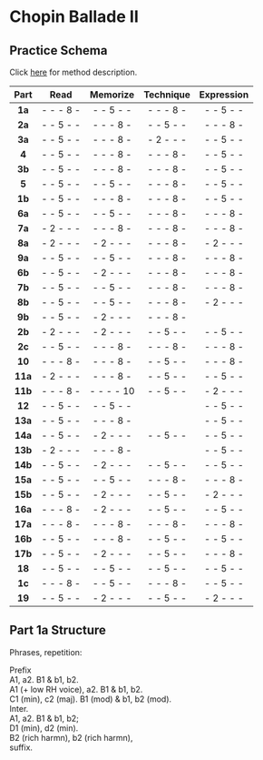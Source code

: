 Chopin Ballade II
=================

Practice Schema
---------------

Click [here](/methods/practice-schema.md) for method description.

|  Part   |   Read    | Memorize  | Technique |Expression |
|:-------:|:---------:|:---------:|:---------:|:---------:|
| __1a__  | - - - 8 - | - - 5 - - | - - - 8 - | - - 5 - - |
| __2a__  | - - 5 - - | - - - 8 - | - - 5 - - | - - - 8 - |
| __3a__  | - - 5 - - | - - - 8 - | - 2 - - - | - - 5 - - |
| __4__   | - - 5 - - | - - - 8 - | - - - 8 - | - - 5 - - |
| __3b__  | - - 5 - - | - - - 8 - | - - - 8 - | - - 5 - - |
| __5__   | - - 5 - - | - - 5 - - | - - - 8 - | - - 5 - - |
| __1b__  | - - 5 - - | - - - 8 - | - - - 8 - | - - 5 - - |
| __6a__  | - - 5 - - | - - 5 - - | - - - 8 - | - - - 8 - |
| __7a__  | - 2 - - - | - - - 8 - | - - - 8 - | - - - 8 - |
| __8a__  | - 2 - - - | - 2 - - - | - - - 8 - | - 2 - - - |
| __9a__  | - - 5 - - | - - 5 - - | - - - 8 - | - - - 8 - |
| __6b__  | - - 5 - - | - 2 - - - | - - - 8 - | - - - 8 - |
| __7b__  | - - 5 - - | - - 5 - - | - - - 8 - | - - - 8 - |
| __8b__  | - - 5 - - | - - 5 - - | - - - 8 - | - 2 - - - |
| __9b__  | - - 5 - - | - 2 - - - | - - - 8 - |           |
| __2b__  | - 2 - - - | - 2 - - - | - - 5 - - | - - 5 - - |
| __2c__  | - - 5 - - | - - - 8 - | - - - 8 - | - - - 8 - |
| __10__  | - - - 8 - | - - - 8 - | - - 5 - - | - - - 8 - |
| __11a__ | - 2 - - - | - - - 8 - | - - 5 - - | - - 5 - - |
| __11b__ | - - - 8 - | - - - - 10| - - 5 - - | - 2 - - - |
| __12__  | - - 5 - - | - - 5 - - |           | - - 5 - - |
| __13a__ | - - 5 - - | - - - 8 - |           | - - 5 - - |
| __14a__ | - - 5 - - | - 2 - - - | - - 5 - - | - - 5 - - |
| __13b__ | - 2 - - - | - - - 8 - |           | - - 5 - - |
| __14b__ | - - 5 - - | - 2 - - - | - - 5 - - | - - 5 - - |
| __15a__ | - - 5 - - | - - 5 - - | - - - 8 - | - - - 8 - |
| __15b__ | - - 5 - - | - 2 - - - | - - 5 - - | - 2 - - - |
| __16a__ | - - - 8 - | - 2 - - - | - - 5 - - | - - 5 - - |
| __17a__ | - - - 8 - | - - - 8 - | - - - 8 - | - - - 8 - |
| __16b__ | - - 5 - - | - - - 8 - | - - 5 - - | - - 5 - - |
| __17b__ | - - 5 - - | - 2 - - - | - - 5 - - | - - - 8 - |
| __18__  | - - 5 - - | - - 5 - - | - - 5 - - | - - 5 - - |
| __1c__  | - - - 8 - | - - 5 - - | - - - 8 - | - - 5 - - |
| __19__  | - - 5 - - | - 2 - - - | - - 5 - - | - 2 - - - |


Part 1a Structure
-----------------

Phrases, repetition:

Prefix  
A1, a2. B1 & b1, b2.  
A1 (+ low RH voice), a2. B1 & b1, b2.  
C1 (min), c2 (maj). B1 (mod) & b1, b2 (mod).  
Inter.  
A1, a2. B1 & b1, b2;  
D1 (min), d2 (min).  
B2 (rich harmn), b2 (rich harmn),  
suffix.  